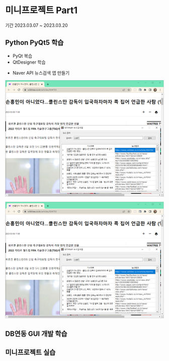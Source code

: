 # 미니프로젝트 Part1
기간 2023.03.07 ~ 2023.03.20

## Python PyQt5 학습
- PyQt 복습
- QtDesigner 학습  
<!-- C:\DEV\Langs\Python311\Lib\site-packages\QtDesigner -> designer.exe 작업표시줄 고정-->
- Naver API 뉴스검색 앱 만들기

![네이버뉴스앱](https://raw.githubusercontent.com/YoungHunPark0/miniprojects/main/images/naver_news2.png)

<img src="https://raw.githubusercontent.com/YoungHunPark0/miniprojects/main/images/naver_news2.png">

## DB연동 GUI 개발 학습


## 미니프로젝트 실습